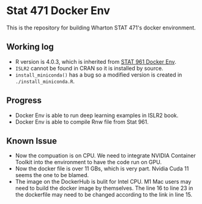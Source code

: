# Stat 471 Docker Env

This is the repository for building Wharton STAT 471's docker environment.

## Working log

- R version is 4.0.3, which is inherited from [STAT 961 Docker Env](https://hub.docker.com/r/kuangda/stat-961).
- `ISLR2` cannot be found in CRAN so it is installed by source.
- `install_miniconda()` has a bug so a modified version is created in `./install_miniconda.R`.

## Progress

- Docker Env is able to run deep learning examples in ISLR2 book.
- Docker Env is able to compile Rnw file from Stat 961.

## Known Issue

- Now the compuation is on CPU. We need to integrate NVIDIA Container Toolkit into the environment to have the code run on GPU.
- Now the docker file is over 11 GBs, which is very part. Nvidia Cuda 11 seems the one to be blamed.
- The image on the DockerHub is bulit for Intel CPU. M1 Mac users may need to build the docker image by themselves. The line 16 to line 23 in the dockerfile may need to be changed according to the link in line 15.
